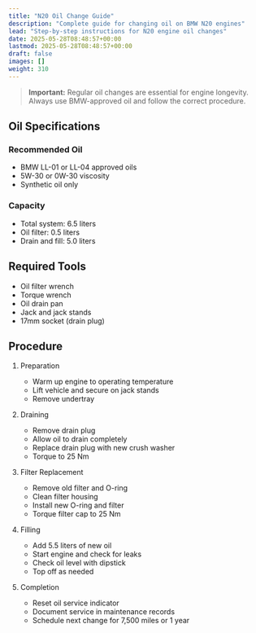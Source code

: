 ```yaml
---
title: "N20 Oil Change Guide"
description: "Complete guide for changing oil on BMW N20 engines"
lead: "Step-by-step instructions for N20 engine oil changes"
date: 2025-05-28T08:48:57+00:00
lastmod: 2025-05-28T08:48:57+00:00
draft: false
images: []
weight: 310
---
```


> **Important:** Regular oil changes are essential for engine longevity. Always use BMW-approved oil and follow the correct procedure.

## Oil Specifications

### Recommended Oil
- BMW LL-01 or LL-04 approved oils
- 5W-30 or 0W-30 viscosity
- Synthetic oil only

### Capacity
- Total system: 6.5 liters
- Oil filter: 0.5 liters
- Drain and fill: 5.0 liters

## Required Tools
- Oil filter wrench
- Torque wrench
- Oil drain pan
- Jack and jack stands
- 17mm socket (drain plug)

## Procedure

1. Preparation
   - Warm up engine to operating temperature
   - Lift vehicle and secure on jack stands
   - Remove undertray

2. Draining
   - Remove drain plug
   - Allow oil to drain completely
   - Replace drain plug with new crush washer
   - Torque to 25 Nm

3. Filter Replacement
   - Remove old filter and O-ring
   - Clean filter housing
   - Install new O-ring and filter
   - Torque filter cap to 25 Nm

4. Filling
   - Add 5.5 liters of new oil
   - Start engine and check for leaks
   - Check oil level with dipstick
   - Top off as needed

5. Completion
   - Reset oil service indicator
   - Document service in maintenance records
   - Schedule next change for 7,500 miles or 1 year 